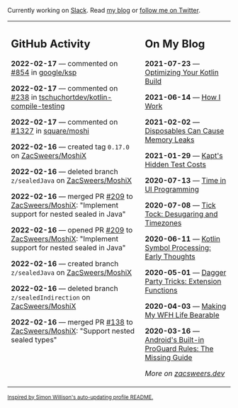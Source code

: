 Currently working on [Slack](https://slack.com/). Read [my blog](https://zacsweers.dev/) or [follow me on Twitter](https://twitter.com/ZacSweers).

<table><tr><td valign="top" width="60%">

## GitHub Activity
<!-- githubActivity starts -->
**2022-02-17** — commented on [#854](https://github.com/google/ksp/issues/854#issuecomment-1043630199) in [google/ksp](https://github.com/google/ksp)

**2022-02-17** — commented on [#238](https://github.com/tschuchortdev/kotlin-compile-testing/pull/238#issuecomment-1043599106) in [tschuchortdev/kotlin-compile-testing](https://github.com/tschuchortdev/kotlin-compile-testing)

**2022-02-17** — commented on [#1327](https://github.com/square/moshi/issues/1327#issuecomment-1042946816) in [square/moshi](https://github.com/square/moshi)

**2022-02-16** — created tag `0.17.0` on [ZacSweers/MoshiX](https://github.com/ZacSweers/MoshiX)

**2022-02-16** — deleted branch `z/sealedJava` on [ZacSweers/MoshiX](https://github.com/ZacSweers/MoshiX)

**2022-02-16** — merged PR [#209](https://github.com/ZacSweers/MoshiX/pull/209) to [ZacSweers/MoshiX](https://github.com/ZacSweers/MoshiX): "Implement support for nested sealed in Java"

**2022-02-16** — opened PR [#209](https://github.com/ZacSweers/MoshiX/pull/209) to [ZacSweers/MoshiX](https://github.com/ZacSweers/MoshiX): "Implement support for nested sealed in Java"

**2022-02-16** — created branch `z/sealedJava` on [ZacSweers/MoshiX](https://github.com/ZacSweers/MoshiX)

**2022-02-16** — deleted branch `z/sealedIndirection` on [ZacSweers/MoshiX](https://github.com/ZacSweers/MoshiX)

**2022-02-16** — merged PR [#138](https://github.com/ZacSweers/MoshiX/pull/138) to [ZacSweers/MoshiX](https://github.com/ZacSweers/MoshiX): "Support nested sealed types"
<!-- githubActivity ends -->
</td><td valign="top" width="40%">

## On My Blog
<!-- blog starts -->
**2021-07-23** — [Optimizing Your Kotlin Build](https://www.zacsweers.dev/optimizing-your-kotlin-build/)

**2021-06-14** — [How I Work](https://www.zacsweers.dev/how-i-work/)

**2021-02-02** — [Disposables Can Cause Memory Leaks](https://www.zacsweers.dev/disposables-can-cause-memory-leaks/)

**2021-01-29** — [Kapt's Hidden Test Costs](https://www.zacsweers.dev/kapts-hidden-test-costs/)

**2020-07-13** — [Time in UI Programming](https://www.zacsweers.dev/time-in-ui/)

**2020-07-08** — [Tick Tock: Desugaring and Timezones](https://www.zacsweers.dev/ticktock-desugaring-timezones/)

**2020-06-11** — [Kotlin Symbol Processing: Early Thoughts](https://www.zacsweers.dev/kotlin-symbol-processor-early-thoughts/)

**2020-05-01** — [Dagger Party Tricks: Extension Functions](https://www.zacsweers.dev/dagger-party-tricks-extension-functions/)

**2020-04-03** — [Making My WFH Life Bearable](https://www.zacsweers.dev/making-wfh-life-bearable/)

**2020-03-16** — [Android's Built-in ProGuard Rules: The Missing Guide](https://www.zacsweers.dev/android-proguard-rules/)
<!-- blog ends -->
_More on [zacsweers.dev](https://zacsweers.dev/)_
</td></tr></table>

<sub><a href="https://simonwillison.net/2020/Jul/10/self-updating-profile-readme/">Inspired by Simon Willison's auto-updating profile README.</a></sub>